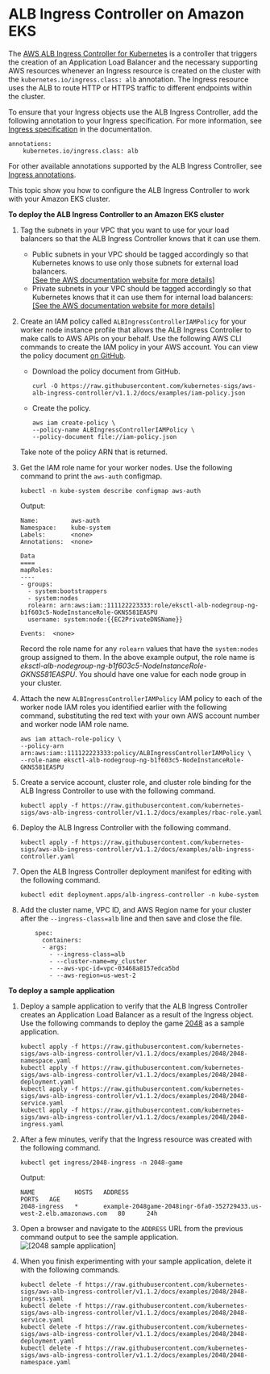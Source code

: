 # ALB Ingress Controller on Amazon EKS<a name="alb-ingress"></a>

The [AWS ALB Ingress Controller for Kubernetes](https://github.com/kubernetes-sigs/aws-alb-ingress-controller) is a controller that triggers the creation of an Application Load Balancer and the necessary supporting AWS resources whenever an Ingress resource is created on the cluster with the `kubernetes.io/ingress.class: alb` annotation\. The Ingress resource uses the ALB to route HTTP or HTTPS traffic to different endpoints within the cluster\. 

To ensure that your Ingress objects use the ALB Ingress Controller, add the following annotation to your Ingress specification\. For more information, see [Ingress specification](https://kubernetes-sigs.github.io/aws-alb-ingress-controller/guide/ingress/spec/) in the documentation\.

```
annotations:
    kubernetes.io/ingress.class: alb
```

For other available annotations supported by the ALB Ingress Controller, see [Ingress annotations](https://kubernetes-sigs.github.io/aws-alb-ingress-controller/guide/ingress/annotation/)\.

This topic show you how to configure the ALB Ingress Controller to work with your Amazon EKS cluster\.

**To deploy the ALB Ingress Controller to an Amazon EKS cluster**

1. Tag the subnets in your VPC that you want to use for your load balancers so that the ALB Ingress Controller knows that it can use them\.
   + Public subnets in your VPC should be tagged accordingly so that Kubernetes knows to use only those subnets for external load balancers\.    
[\[See the AWS documentation website for more details\]](http://docs.aws.amazon.com/eks/latest/userguide/alb-ingress.html)
   + Private subnets in your VPC should be tagged accordingly so that Kubernetes knows that it can use them for internal load balancers:    
[\[See the AWS documentation website for more details\]](http://docs.aws.amazon.com/eks/latest/userguide/alb-ingress.html)

1. Create an IAM policy called `ALBIngressControllerIAMPolicy` for your worker node instance profile that allows the ALB Ingress Controller to make calls to AWS APIs on your behalf\. Use the following AWS CLI commands to create the IAM policy in your AWS account\. You can view the policy document [on GitHub](https://raw.githubusercontent.com/kubernetes-sigs/aws-alb-ingress-controller/v1.1.2/docs/examples/iam-policy.json)\.
   + Download the policy document from GitHub\.

     ```
     curl -O https://raw.githubusercontent.com/kubernetes-sigs/aws-alb-ingress-controller/v1.1.2/docs/examples/iam-policy.json
     ```
   + Create the policy\.

     ```
     aws iam create-policy \
     --policy-name ALBIngressControllerIAMPolicy \
     --policy-document file://iam-policy.json
     ```

   Take note of the policy ARN that is returned\.

1. Get the IAM role name for your worker nodes\. Use the following command to print the `aws-auth` configmap\.

   ```
   kubectl -n kube-system describe configmap aws-auth
   ```

   Output:

   ```
   Name:         aws-auth
   Namespace:    kube-system
   Labels:       <none>
   Annotations:  <none>
   
   Data
   ====
   mapRoles:
   ----
   - groups:
     - system:bootstrappers
     - system:nodes
     rolearn: arn:aws:iam::111122223333:role/eksctl-alb-nodegroup-ng-b1f603c5-NodeInstanceRole-GKNS581EASPU
     username: system:node:{{EC2PrivateDNSName}}
   
   Events:  <none>
   ```

   Record the role name for any `rolearn` values that have the `system:nodes` group assigned to them\. In the above example output, the role name is *eksctl\-alb\-nodegroup\-ng\-b1f603c5\-NodeInstanceRole\-GKNS581EASPU*\. You should have one value for each node group in your cluster\.

1. Attach the new `ALBIngressControllerIAMPolicy` IAM policy to each of the worker node IAM roles you identified earlier with the following command, substituting the red text with your own AWS account number and worker node IAM role name\.

   ```
   aws iam attach-role-policy \
   --policy-arn arn:aws:iam::111122223333:policy/ALBIngressControllerIAMPolicy \
   --role-name eksctl-alb-nodegroup-ng-b1f603c5-NodeInstanceRole-GKNS581EASPU
   ```

1. Create a service account, cluster role, and cluster role binding for the ALB Ingress Controller to use with the following command\.

   ```
   kubectl apply -f https://raw.githubusercontent.com/kubernetes-sigs/aws-alb-ingress-controller/v1.1.2/docs/examples/rbac-role.yaml
   ```

1. Deploy the ALB Ingress Controller with the following command\.

   ```
   kubectl apply -f https://raw.githubusercontent.com/kubernetes-sigs/aws-alb-ingress-controller/v1.1.2/docs/examples/alb-ingress-controller.yaml
   ```

1. Open the ALB Ingress Controller deployment manifest for editing with the following command\.

   ```
   kubectl edit deployment.apps/alb-ingress-controller -n kube-system
   ```

1. Add the cluster name, VPC ID, and AWS Region name for your cluster after the `--ingress-class=alb` line and then save and close the file\.

   ```
       spec:
         containers:
         - args:
           - --ingress-class=alb
           - --cluster-name=my_cluster
           - --aws-vpc-id=vpc-03468a8157edca5bd
           - --aws-region=us-west-2
   ```

**To deploy a sample application**

1. Deploy a sample application to verify that the ALB Ingress Controller creates an Application Load Balancer as a result of the Ingress object\. Use the following commands to deploy the game [2048](https://play2048.co/) as a sample application\.

   ```
   kubectl apply -f https://raw.githubusercontent.com/kubernetes-sigs/aws-alb-ingress-controller/v1.1.2/docs/examples/2048/2048-namespace.yaml
   kubectl apply -f https://raw.githubusercontent.com/kubernetes-sigs/aws-alb-ingress-controller/v1.1.2/docs/examples/2048/2048-deployment.yaml
   kubectl apply -f https://raw.githubusercontent.com/kubernetes-sigs/aws-alb-ingress-controller/v1.1.2/docs/examples/2048/2048-service.yaml
   kubectl apply -f https://raw.githubusercontent.com/kubernetes-sigs/aws-alb-ingress-controller/v1.1.2/docs/examples/2048/2048-ingress.yaml
   ```

1. After a few minutes, verify that the Ingress resource was created with the following command\.

   ```
   kubectl get ingress/2048-ingress -n 2048-game
   ```

   Output:

   ```
   NAME           HOSTS   ADDRESS                                                                 PORTS   AGE
   2048-ingress   *       example-2048game-2048ingr-6fa0-352729433.us-west-2.elb.amazonaws.com   80      24h
   ```

1. Open a browser and navigate to the `ADDRESS` URL from the previous command output to see the sample application\.  
![\[2048 sample application\]](http://docs.aws.amazon.com/eks/latest/userguide/images/2048.png)

1. When you finish experimenting with your sample application, delete it with the following commands\.

   ```
   kubectl delete -f https://raw.githubusercontent.com/kubernetes-sigs/aws-alb-ingress-controller/v1.1.2/docs/examples/2048/2048-ingress.yaml
   kubectl delete -f https://raw.githubusercontent.com/kubernetes-sigs/aws-alb-ingress-controller/v1.1.2/docs/examples/2048/2048-service.yaml
   kubectl delete -f https://raw.githubusercontent.com/kubernetes-sigs/aws-alb-ingress-controller/v1.1.2/docs/examples/2048/2048-deployment.yaml
   kubectl delete -f https://raw.githubusercontent.com/kubernetes-sigs/aws-alb-ingress-controller/v1.1.2/docs/examples/2048/2048-namespace.yaml
   ```